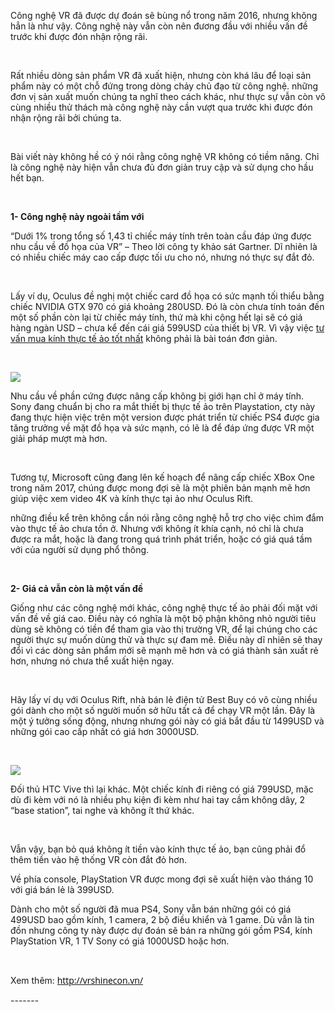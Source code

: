 <p><span class="marker"><span class="marker">Công nghệ VR</span> đã được dự đoán sẽ bùng nổ trong năm 2016, nhưng không hẳn là như vậy. Công nghệ này <span class="marker">vẫn</span> còn <span class="marker">nên</span> đương đầu với <span class="marker">nhiều</span> vấn đề trước <span class="marker">khi</span> được đón nhận rộng rãi.</span></p>

<p>&nbsp;</p>

<p><span class="marker"><span class="marker">Rất</span> <span class="marker">nhiều</span> dòng <span class="marker">sản phẩm</span> VR đã xuất hiện, nhưng còn khá lâu để loại <span class="marker">sản phẩm</span> này có một chỗ đứng trong dòng chảy chủ đạo <span class="marker">từ</span> công nghệ. <span class="marker">những</span> <span class="marker">đơn vị sản xuất</span> muốn <span class="marker">chúng ta</span> nghĩ theo <span class="marker">cách</span> khác, như thực sự <span class="marker">vẫn</span> còn <span class="marker">vô cùng</span> <span class="marker">nhiều</span> thử thách mà công nghệ này <span class="marker">cần</span> vượt qua trước <span class="marker">khi</span> được đón nhận rộng rãi bởi <span class="marker">chúng ta</span>.</span></p>

<p>&nbsp;</p>

<p><span class="marker">Bài viết này không hề có ý nói rằng <span class="marker">công nghệ VR</span> không có tiềm năng. Chỉ là công nghệ này hiện <span class="marker">vẫn</span> chưa đủ <span class="marker">đơn giản</span> truy cập và <span class="marker">sử dụng</span> cho hầu hết <span class="marker">bạn</span>.</span></p>

<p>&nbsp;</p>

<p><span class="marker"><strong>1- Công nghệ này ngoài tầm với</strong></span></p>

<p><span class="marker">&ldquo;Dưới 1% trong tổng số 1,43 tỉ chiếc máy tính trên toàn cầu đáp ứng được nhu cầu về đồ họa <span class="marker">của</span> VR&rdquo; &ndash; Theo lời <span class="marker">công ty</span> khảo sát Gartner. Dĩ nhiên là có <span class="marker">nhiều</span> chiếc máy cao cấp được tối ưu cho <span class="marker">nó</span>, nhưng <span class="marker">nó</span> thực sự đắt đỏ.</span></p>

<p>&nbsp;</p>

<p><span class="marker">Lấy ví dụ, Oculus đề nghị một chiếc card đồ họa có sức mạnh tối thiểu bằng chiếc NVIDIA GTX 970 có giá <span class="marker">khoảng</span> 280USD. Đó là còn chưa tính toán đến <span class="marker">một số</span> phần còn lại <span class="marker">từ</span> chiếc máy tính, thứ mà <span class="marker">khi</span> cộng hết lại sẽ có giá hàng ngàn USD &ndash; chưa kể đến cái giá 599USD <span class="marker">của</span> <span class="marker">thiết bị</span> VR. Vì vậy việc <a href="http://congnghevr.info/tu-van-mua-kinh-thuc-te-ao/">tư vấn mua kính thực tế ảo tốt nhất</a> không phải là bài toán đơn giản.</span></p>

<p>&nbsp;</p>

<p><span class="marker"><img src="http://congnghevr.info/wp-content/uploads/2016/06/vive.jpg" /></span></p>

<p><span class="marker">Nhu cầu về phần cứng được nâng cấp không bị giới hạn chỉ <span class="marker">ở</span> máy tính. Sony đang chuẩn bị cho ra mắt <span class="marker">thiết bị</span> thực tế ảo trên Playstation, <span class="marker">cty</span> này đang <span class="marker">thực hiện</span> việc trên một <span class="marker">version</span> được <span class="marker">phát triển</span> <span class="marker">từ</span> chiếc PS4 được gia <span class="marker">tăng trưởng</span> về mặt đồ họa và sức mạnh, có lẽ là để đáp ứng được VR một <span class="marker">giải pháp</span> mượt mà hơn.</span></p>

<p>&nbsp;</p>

<p><span class="marker">Tương tự, Microsoft <span class="marker">cũng</span> đang lên kế hoạch để nâng cấp chiếc XBox One trong năm 2017, <span class="marker">chúng</span> được mong đợi sẽ là một <span class="marker">phiên bản</span> mạnh mẽ hơn <span class="marker">giúp</span> việc <span class="marker">xem video</span> 4K và <span class="marker">kính thực tại ảo</span> như Oculus Rift.</span></p>

<p><span class="marker"><span class="marker">những</span> điều kể trên không <span class="marker">cần</span> nói rằng công nghệ <span class="marker">hỗ trợ</span> cho việc chìm đắm vào thực tế ảo chưa tồn <span class="marker">ở</span>. Nhưng với <span class="marker">không ít</span> khía cạnh, <span class="marker">nó</span> chỉ là chưa được ra mắt, hoặc là đang trong <span class="marker">quá trình</span> <span class="marker">phát triển</span>, hoặc có giá quá tầm với <span class="marker">của</span> người <span class="marker">sử dụng</span> phổ thông.</span></p>

<p>&nbsp;</p>

<p><span class="marker"><strong>2- <span class="marker">Giá cả</span> <span class="marker">vẫn</span> còn là một vấn đề</strong></span></p>

<p><span class="marker"><span class="marker">Giống</span> như <span class="marker">các</span> công nghệ mới khác, <span class="marker">công nghệ thực tế ảo</span> <span class="marker">phải</span> đối mặt với vấn đề về giá cao. Điều này có nghĩa là một bộ phận không nhỏ người tiêu <span class="marker">dùng</span> sẽ không có tiền để tham gia vào thị trường VR, để lại <span class="marker">chúng</span> cho <span class="marker">các</span> người thực sự muốn <span class="marker">dùng thử</span> và thực sự đam mê. Điều này dĩ nhiên sẽ thay đổi vì <span class="marker">các</span> dòng <span class="marker">sản phẩm</span> mới sẽ mạnh mẽ hơn và có giá thành sản xuất rẻ hơn, nhưng <span class="marker">nó</span> chưa thể xuất hiện ngay.</span></p>

<p>&nbsp;</p>

<p><span class="marker">Hãy lấy ví dụ với Oculus Rift, nhà bán lẻ điện tử Best Buy có <span class="marker">vô cùng</span> <span class="marker">nhiều</span> gói dành cho <span class="marker">một số</span> người muốn <span class="marker">sở hữu</span> tất cả để chạy VR một lần. Đây là một ý tưởng <span class="marker">sống động</span>, nhưng nhưng gói này có giá bắt đầu <span class="marker">từ</span> 1499USD và <span class="marker">những</span> gói cao cấp nhất có giá hơn 3000USD.</span></p>

<p>&nbsp;</p>

<p><span class="marker"><img src="http://congnghevr.info/wp-content/uploads/2016/07/oculus220160408054227-1024x461.jpg" /></span></p>

<p><span class="marker">Đối thủ HTC Vive thì lại khác. Một chiếc kính đi riêng có giá 799USD, mặc dù đi kèm với <span class="marker">nó</span> là <span class="marker">nhiều</span> phụ kiện đi kèm như hai tay cầm không dây, 2 &ldquo;base station&rdquo;, <span class="marker">tai nghe</span> và <span class="marker">không ít</span> thứ khác.</span></p>

<p>&nbsp;</p>

<p><span class="marker"><span class="marker">Vẫn</span> vậy, <span class="marker">bạn</span> bỏ quá <span class="marker">không ít</span> tiền vào <span class="marker">kính thực tế ảo</span>, <span class="marker">bạn</span> <span class="marker">cũng</span> <span class="marker">phải</span> đổ thêm tiền vào hệ thống VR còn đắt đỏ hơn.</span></p>

<p><span class="marker">Về phía console, PlayStation VR được mong đợi sẽ xuất hiện vào tháng 10 với giá bán lẻ là 399USD.</span></p>

<p><span class="marker">Dành cho <span class="marker">một số</span> người đã <span class="marker">mua</span> PS4, Sony <span class="marker">vẫn</span> bán <span class="marker">những</span> gói có giá 499USD bao gồm kính, 1 camera, 2 bộ điều khiển và 1 game. Dù <span class="marker">vẫn</span> là tin đồn nhưng <span class="marker">công ty</span> này được dự đoán sẽ bán ra <span class="marker">những</span> gói gồm PS4, kính PlayStation VR, 1 TV Sony có giá 1000USD hoặc hơn.</span></p>

<p>&nbsp;</p>

<p><span class="marker">Xem thêm: <a href="http://vrshinecon.vn/"><span style="color:rgb(0, 0, 0); font-family:open sans,sans-serif; font-size:14px">http://vrshinecon.vn/</span></a></span></p>

<p><span class="marker">-------</span></p>

<p>&nbsp;</p>
